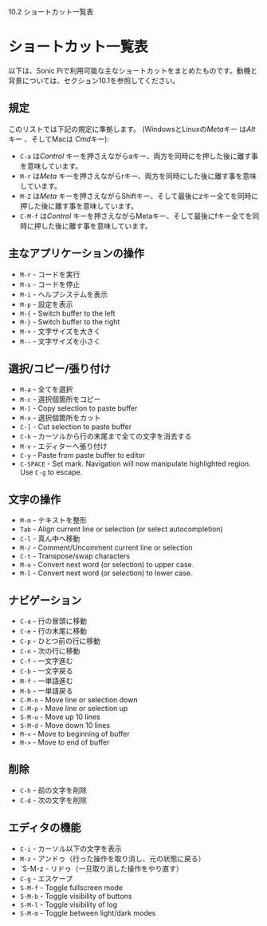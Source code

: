 10.2 ショートカット一覧表

# ショートカット一覧表

以下は、Sonic Piで利用可能な主なショートカットをまとめたものです。動機と背景については、セクション10.1を参照してください。

## 規定

このリストでは下記の規定に準拠します。 (WindowsとLinuxの*Meta*キー は*Alt*キー 、そしてMacは *Cmd*キー):

* `C-a` は*Control* キーを押さえながらaキー、両方を同時にを押した後に離す事を意味しています。
* `M-r` は*Meta* キーを押さえながらrキー、両方を同時にした後に離す事を意味しています。
* `M-Z` は*Meta* キーを押さえながらShiftキー、そして最後にzキー全てを同時に押した後に離す事を意味しています。
* `C-M-f` は*Control* キーを押さえながらMetaキー、そして最後にfキー全てを同時に押した後に離す事を意味しています。

## 主なアプリケーションの操作

* `M-r` - コードを実行
* `M-s` - コードを停止
* `M-i` - ヘルプシステムを表示
* `M-p` - 設定を表示
* `M-{`     - Switch buffer to the left
* `M-}`     - Switch buffer to the right
* `M-+` - 文字サイズを大きく
* `M--` - 文字サイズを小さく

## 選択/コピー/張り付け

* `M-a` - 全てを選択
* `M-c` - 選択個箇所をコピー
* `M-]`     - Copy selection to paste buffer
* `M-x` - 選択個箇所をカット
* `C-]`     - Cut selection to paste buffer
* `C-k` - カーソルから行の末尾まで全ての文字を消去する
* `M-v` - エディターへ張り付け
* `C-y`     - Paste from paste buffer to editor
* `C-SPACE` - Set mark. Navigation will now manipulate highlighted region. Use `C-g` to escape.

## 文字の操作

* `M-m` - テキストを整形
* `Tab`     - Align current line or selection (or select autocompletion)
* `C-l` - 真ん中へ移動
* `M-/`     - Comment/Uncomment current line or selection
* `C-t`     - Transpose/swap characters
* `M-u`     - Convert next word (or selection) to upper case.  
* `M-l`     - Convert next word (or selection) to lower case. 

## ナビゲーション

* `C-a` - 行の冒頭に移動
* `C-e` - 行の末尾に移動
* `C-p` - ひとつ前の行に移動
* `C-n` - 次の行に移動
* `C-f` - 一文字進む
* `C-b` - 一文字戻る
* `M-f` - 一単語進む
* `M-b` - 一単語戻る
* `C-M-n`   - Move line or selection down
* `C-M-p`   - Move line or selection up
* `S-M-u`   - Move up 10 lines
* `S-M-d`   - Move down 10 lines
* `M-<`     - Move to beginning of buffer
* `M->`     - Move to end of buffer

## 削除

* `C-h` - 前の文字を削除
* `C-d` - 次の文字を削除

## エディタの機能

* `C-i` - カーソル以下の文字を表示
* `M-z` - アンドゥ（行った操作を取り消し、元の状態に戻る）
* `S-M-z - リドゥ（一旦取り消した操作をやり直す）
* `C-g` - エスケープ
* `S-M-f`   - Toggle fullscreen mode
* `S-M-b`   - Toggle visibility of buttons
* `S-M-l`   - Toggle visibility of log
* `S-M-m`   - Toggle between light/dark modes
